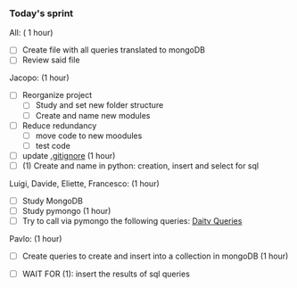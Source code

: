 ### Today's sprint

All:
( 1 hour)
- [ ] Create file with all queries translated to mongoDB
- [ ] Review said file

Jacopo:
(1 hour)
- [ ] Reorganize project
    - [ ] Study and set new folder structure
    - [ ] Create and name new modules
- [ ] Reduce redundancy
    - [ ] move code to new moodules
    - [ ] test code
- [ ] update [.gitignore](https://github.com/Netherfield/daitv/blob/main/.gitignore)
(1 hour)
- [ ] (1) Create and name in python: creation, insert and select for sql

Luigi, Davide, Eliette, Francesco:
(1 hour)
- [ ] Study MongoDB
- [ ] Study pymongo
(1 hour)
- [ ] Try to call via pymongo the following queries: [Daitv Queries](https://github.com/Netherfield/daitv/blob/main/docs/queries.md)

Pavlo:
(1 hour)
- [ ] Create queries to create and insert into a collection in mongoDB
(1 hour)
- [ ] WAIT FOR (1): insert the results of sql queries






